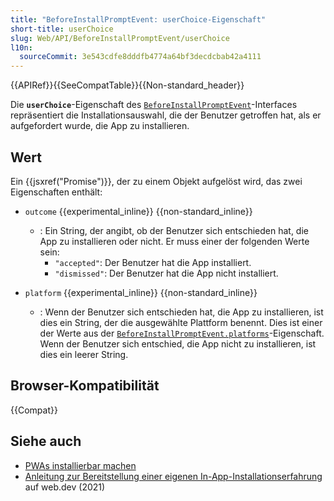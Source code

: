 ```yaml
---
title: "BeforeInstallPromptEvent: userChoice-Eigenschaft"
short-title: userChoice
slug: Web/API/BeforeInstallPromptEvent/userChoice
l10n:
  sourceCommit: 3e543cdfe8dddfb4774a64bf3decdcbab42a4111
---
```


{{APIRef}}{{SeeCompatTable}}{{Non-standard_header}}

Die **`userChoice`**-Eigenschaft des [`BeforeInstallPromptEvent`](/de/docs/Web/API/BeforeInstallPromptEvent)-Interfaces repräsentiert die Installationsauswahl, die der Benutzer getroffen hat, als er aufgefordert wurde, die App zu installieren.

## Wert

Ein {{jsxref("Promise")}}, der zu einem Objekt aufgelöst wird, das zwei Eigenschaften enthält:

- `outcome` {{experimental_inline}} {{non-standard_inline}}

  - : Ein String, der angibt, ob der Benutzer sich entschieden hat, die App zu installieren oder nicht. Er muss einer der folgenden Werte sein:
    - `"accepted"`: Der Benutzer hat die App installiert.
    - `"dismissed"`: Der Benutzer hat die App nicht installiert.

- `platform` {{experimental_inline}} {{non-standard_inline}}
  - : Wenn der Benutzer sich entschieden hat, die App zu installieren, ist dies ein String, der die ausgewählte Plattform benennt. Dies ist einer der Werte aus der [`BeforeInstallPromptEvent.platforms`](/de/docs/Web/API/BeforeInstallPromptEvent/platforms)-Eigenschaft. Wenn der Benutzer sich entschied, die App nicht zu installieren, ist dies ein leerer String.

## Browser-Kompatibilität

{{Compat}}

## Siehe auch

- [PWAs installierbar machen](/de/docs/Web/Progressive_web_apps/Guides/Making_PWAs_installable)
- [Anleitung zur Bereitstellung einer eigenen In-App-Installationserfahrung](https://web.dev/articles/customize-install) auf web.dev (2021)
